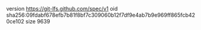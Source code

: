 version https://git-lfs.github.com/spec/v1
oid sha256:09fdabf678efb7b81f8bf7c309060b12f7df9e4ab7b9e969ff865fcb420ce102
size 9639

